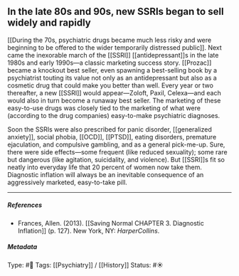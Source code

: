 ## In the late 80s and 90s, new SSRIs began to sell widely and rapidly # 

[[During the 70s, psychiatric drugs became much less risky and were beginning to be offered to the wider temporarily distressed public]]. Next came the inexorable march of the [[SSRI]] [[antidepressant]]s in the late 1980s and early 1990s—a classic marketing success story. [[Prozac]] became a knockout best seller, even spawning a best-selling book by a psychiatrist touting its value not only as an antidepressant but also as a cosmetic drug that could make you better than well. Every year or two thereafter, a new [[SSRI]] would appear—Zoloft, Paxil, Celexa—and each would also in turn become a runaway best seller. The marketing of these easy-to-use drugs was closely tied to the marketing of what were (according to the drug companies) easy-to-make psychiatric diagnoses.

Soon the SSRIs were also prescribed for panic disorder, [[generalized anxiety]], social phobia, [[OCD]], [[PTSD]], eating disorders, premature ejaculation, and compulsive gambling, and as a general pick-me-up. Sure, there were side effects—some frequent (like reduced sexuality); some rare but dangerous (like agitation, suicidality, and violence). But [[SSRI]]s fit so neatly into everyday life that 20 percent of women now take them. Diagnostic inflation will always be an inevitable consequence of an aggressively marketed, easy-to-take pill.

___

##### References

- Frances, Allen. (2013). [[Saving Normal CHAPTER 3. Diagnostic Inflation]] (p. 127). New York, NY: _HarperCollins_.

##### Metadata

Type: #🔴 
Tags: [[Psychiatry]] / [[History]] 
Status: #☀️ 